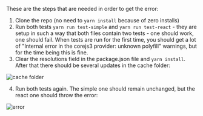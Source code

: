 These are the steps that are needed in order to get the error:

1. Clone the repo (no need to `yarn install` because of zero installs)
2. Run both tests `yarn run test-simple` and `yarn run test-react` - they are setup in such a way that both files contain two tests - one should work, one should fail. When tests are run for the first time, you should get a lot of "Internal error in the corejs3 provider: unknown polyfill" warnings, but for the time being this is fine.
3. Clear the resolutions field in the package.json file and `yarn install`. After that there should be several updates in the cache folder:

![cache folder](https://user-images.githubusercontent.com/121542269/220281768-c0873860-82a5-49e0-b070-acc4e1cbef85.png)

4. Run both tests again. The simple one should remain unchanged, but the react one should throw the error:

![error](https://user-images.githubusercontent.com/121542269/220282119-7429a294-ce4d-4705-9214-62493c4b7f6f.png)

